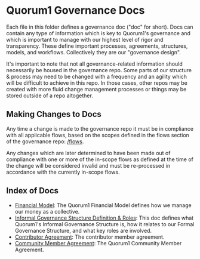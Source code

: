 # Quorum1 Governance Docs

Each file in this folder defines a governance doc ("doc" for short). Docs can contain any type of information which is key to Quorum1's governance and which is important to manage with our highest level of rigor and transparency. These define important processes, agreements, structures, models, and workflows. Collectively they are our "governance design".

It's important to note that not all governance-related information should necessarily be housed in the governance repo. Some parts of our structure & process may need to be changed with a frequency and an agility which will be difficult to achieve in this repo. In those cases, other repos may be created with more fluid change management processes or things may be stored outside of a repo altogether.

## Making Changes to Docs

Any time a change is made to the governance repo it must be in compliance with all applicable flows, based on the scopes defined in the flows section of the governance repo: [/flows](../flows/).

Any changes which are later determined to have been made out of compliance with one or more of the in-scope flows as defined at the time of the change will be considered invalid and must be re-processed in accordance with the currently in-scope flows.

## Index of Docs

- [Financial Model](./financial-model.md): The Quorum1 Financial Model defines how we manage our money as a collective.
- [Informal Governance Structure Definition & Roles](./igs-roles.md): This doc defines what Quorum1's Informal Governance Structure is, how it relates to our Formal Governance Structure, and what key roles are involved.
- [Contributor Agreement](./contributor-agreement.md): The contributor member agreement.
- [Community Member Agreement](./community-agreement.md): The Quorum1 Community Member Agreement.
